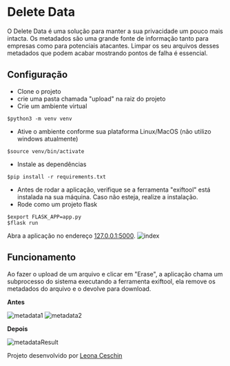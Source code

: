 # Delete Data
O Delete Data é uma solução para manter a sua privacidade um pouco mais intacta. Os metadados são uma grande fonte de informação tanto para empresas como para potenciais atacantes.
Limpar os seu arquivos desses metadados que podem acabar mostrando pontos de falha é essencial.

## Configuração
- Clone o projeto
- crie uma pasta chamada "upload" na raiz do projeto
- Crie um ambiente virtual
```
$python3 -m venv venv
```
- Ative o ambiente conforme sua plataforma
Linux/MacOS (não utilizo windows atualmente)
```
$source venv/bin/activate
```
- Instale as dependências
```
$pip install -r requirements.txt
```
- Antes de rodar a aplicação, verifique se a ferramenta "exiftool" está instalada na sua máquina. Caso não esteja, realize a instalação.
- Rode como um projeto flask
```
$export FLASK_APP=app.py
$flask run
```
Abra a aplicação no endereço <u>127.0.0.1:5000</u>.
![index](https://user-images.githubusercontent.com/16521256/212619773-012da750-9a51-4f69-b870-2bc6882b4feb.png)

## Funcionamento
Ao fazer o upload de um arquivo e clicar em "Erase", a aplicação chama um subprocesso do sistema executando a ferramenta exiftool, ela remove os metadados do arquivo e o devolve para download.

<b>Antes</b>

![metadata1](https://user-images.githubusercontent.com/16521256/212620047-37ab3ea4-db67-4b92-8f71-060f86df740f.png)
![metadata2](https://user-images.githubusercontent.com/16521256/212620363-b6c042fb-2410-40b0-9303-e6c28a663b1e.png)

<b>Depois</b>

![metadataResult](https://user-images.githubusercontent.com/16521256/212620392-4e4a4d3e-025a-4b27-8fb6-57dd7c6e4b8f.png)

Projeto desenvolvido por [Leona Ceschin](https://linkedin.com/in/leonaceschin)
